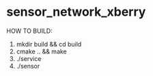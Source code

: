 # sensor_network_xberry
HOW TO BUILD:
1. mkdir build && cd build
2. cmake .. && make
3. ./service
4. ./sensor

